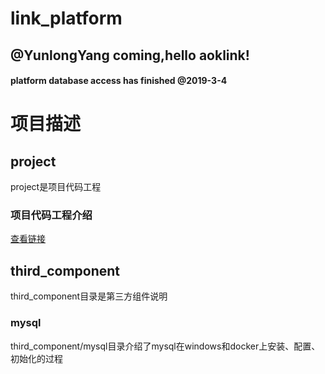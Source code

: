 # link_platform
## @YunlongYang coming,hello aoklink!
#### platform database access has finished @2019-3-4

# 项目描述

## project
project是项目代码工程

### 项目代码工程介绍
[查看链接](project/)

## third_component
third_component目录是第三方组件说明
### mysql
third_component/mysql目录介绍了mysql在windows和docker上安装、配置、初始化的过程